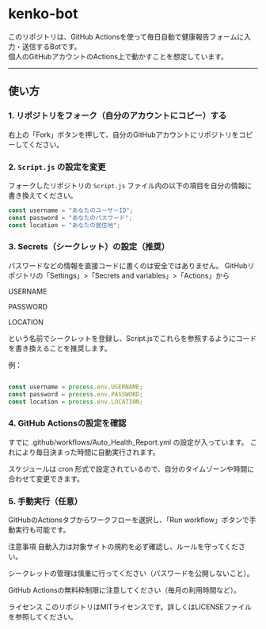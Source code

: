 # kenko-bot

このリポジトリは、GitHub Actionsを使って毎日自動で健康報告フォームに入力・送信するBotです。  
個人のGitHubアカウントのActions上で動かすことを想定しています。

---

## 使い方

### 1. リポジトリをフォーク（自分のアカウントにコピー）する

右上の「Fork」ボタンを押して、自分のGitHubアカウントにリポジトリをコピーしてください。

### 2. `Script.js` の設定を変更

フォークしたリポジトリの `Script.js` ファイル内の以下の項目を自分の情報に書き換えてください。

```js
const username = "あなたのユーザーID";
const password = "あなたのパスワード";
const location = "あなたの居住地";

```

### 3. Secrets（シークレット）の設定（推奨）
パスワードなどの情報を直接コードに書くのは安全ではありません。
GitHubリポジトリの「Settings」>「Secrets and variables」>「Actions」から

USERNAME

PASSWORD

LOCATION

という名前でシークレットを登録し、Script.jsでこれらを参照するようにコードを書き換えることを推奨します。

例：
```js

const username = process.env.USERNAME;
const password = process.env.PASSWORD;
const location = process.env.LOCATION;

```

### 4. GitHub Actionsの設定を確認
すでに .github/workflows/Auto_Health_Report.yml の設定が入っています。
これにより毎日決まった時間に自動実行されます。

スケジュールは cron 形式で設定されているので、自分のタイムゾーンや時間に合わせて変更できます。

### 5. 手動実行（任意）
GitHubのActionsタブからワークフローを選択し、「Run workflow」ボタンで手動実行も可能です。

注意事項
自動入力は対象サイトの規約を必ず確認し、ルールを守ってください。

シークレットの管理は慎重に行ってください（パスワードを公開しないこと）。

GitHub Actionsの無料枠制限に注意してください（毎月の利用時間など）。

ライセンス
このリポジトリはMITライセンスです。詳しくはLICENSEファイルを参照してください。

